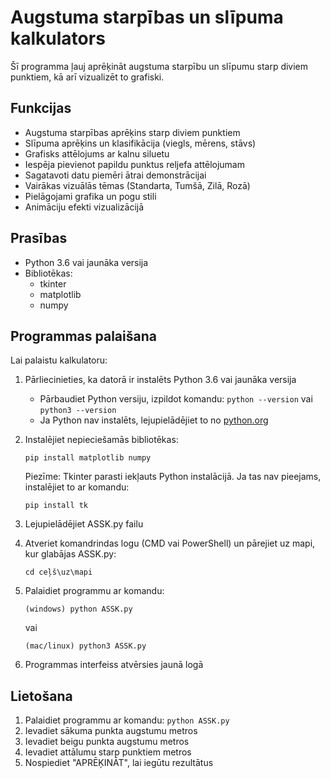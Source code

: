# Augstuma starpības un slīpuma kalkulators

Šī programma ļauj aprēķināt augstuma starpību un slīpumu starp diviem punktiem, kā arī vizualizēt to grafiski.

## Funkcijas

- Augstuma starpības aprēķins starp diviem punktiem
- Slīpuma aprēķins un klasifikācija (viegls, mērens, stāvs)
- Grafisks attēlojums ar kalnu siluetu
- Iespēja pievienot papildu punktus reljefa attēlojumam
- Sagatavoti datu piemēri ātrai demonstrācijai
- Vairākas vizuālās tēmas (Standarta, Tumšā, Zilā, Rozā)
- Pielāgojami grafika un pogu stili
- Animāciju efekti vizualizācijā

## Prasības

- Python 3.6 vai jaunāka versija
- Bibliotēkas:
  - tkinter
  - matplotlib
  - numpy

## Programmas palaišana

Lai palaistu kalkulatoru:

1. Pārliecinieties, ka datorā ir instalēts Python 3.6 vai jaunāka versija
   - Pārbaudiet Python versiju, izpildot komandu: `python --version` vai `python3 --version`
   - Ja Python nav instalēts, lejupielādējiet to no [python.org](https://www.python.org/downloads/)

2. Instalējiet nepieciešamās bibliotēkas:
   ```
   pip install matplotlib numpy
   ```
   Piezīme: Tkinter parasti iekļauts Python instalācijā. Ja tas nav pieejams, instalējiet to ar komandu:
   ```
   pip install tk
   ```

3. Lejupielādējiet ASSK.py failu

4. Atveriet komandrindas logu (CMD vai PowerShell) un pārejiet uz mapi, kur glabājas ASSK.py:
   ```
   cd ceļš\uz\mapi
   ```

5. Palaidiet programmu ar komandu:
   ```
   (windows) python ASSK.py
   ```
   vai
   ```
   (mac/linux) python3 ASSK.py
   ```

6. Programmas interfeiss atvērsies jaunā logā

## Lietošana

1. Palaidiet programmu ar komandu: `python ASSK.py`
2. Ievadiet sākuma punkta augstumu metros
3. Ievadiet beigu punkta augstumu metros
4. Ievadiet attālumu starp punktiem metros
5. Nospiediet "APRĒĶINĀT", lai iegūtu rezultātus